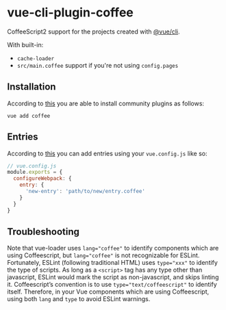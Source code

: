 # vue-cli-plugin-coffee

CoffeeScript2 support for the projects created with [@vue/cli](https://github.com/vuejs/vue-cli).

With built-in:
* `cache-loader`
* `src/main.coffee` support if you're not using `config.pages`

## Installation

According to [this](https://cli.vuejs.org/guide/plugins-and-presets.html#installing-plugins-in-an-existing-project) you are able to install community plugins as follows:

```shell
vue add coffee
```

## Entries

According to [this](https://cli.vuejs.org/config/#configurewebpack) you can add entries using your `vue.config.js` like so:

```javascript
// vue.config.js
module.exports = {
  configureWebpack: {
    entry: {
      'new-entry': 'path/to/new/entry.coffee'
    }
  }
}

```

## Troubleshooting

Note that vue-loader uses `lang="coffee"` to identify components which are using Coffeescript, but `lang="coffee"` is not recognizable for ESLint. Fortunately, ESLint (following traditional HTML) uses `type="xxx"` to identify the type of scripts. As long as a `<script>` tag has any type other than javascript, ESLint would mark the script as non-javascript, and skips linting it. Coffeescript’s convention is to use `type="text/coffeescript"` to identify itself. Therefore, in your Vue components which are using Coffeescript, using both `lang` and `type` to avoid ESLint warnings. 
